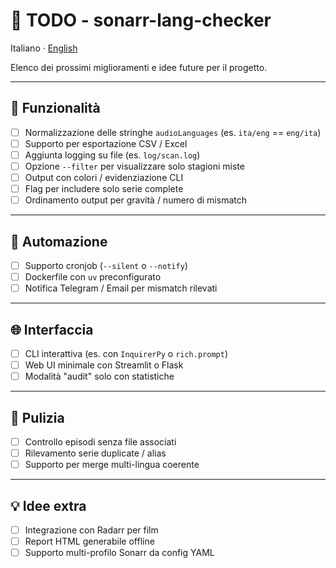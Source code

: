 # 📝 TODO - sonarr-lang-checker

Italiano · [English](TODO.en.md)

Elenco dei prossimi miglioramenti e idee future per il progetto.

---

## 🔧 Funzionalità

- [ ] Normalizzazione delle stringhe `audioLanguages` (es. `ita/eng` == `eng/ita`)
- [ ] Supporto per esportazione CSV / Excel
- [ ] Aggiunta logging su file (es. `log/scan.log`)
- [ ] Opzione `--filter` per visualizzare solo stagioni miste
- [ ] Output con colori / evidenziazione CLI
- [ ] Flag per includere solo serie complete
- [ ] Ordinamento output per gravità / numero di mismatch

---

## 🤖 Automazione

- [ ] Supporto cronjob (`--silent` o `--notify`)
- [ ] Dockerfile con `uv` preconfigurato
- [ ] Notifica Telegram / Email per mismatch rilevati

---

## 🌐 Interfaccia

- [ ] CLI interattiva (es. con `InquirerPy` o `rich.prompt`)
- [ ] Web UI minimale con Streamlit o Flask
- [ ] Modalità "audit" solo con statistiche

---

## 🧹 Pulizia

- [ ] Controllo episodi senza file associati
- [ ] Rilevamento serie duplicate / alias
- [ ] Supporto per merge multi-lingua coerente

---

## 💡 Idee extra

- [ ] Integrazione con Radarr per film
- [ ] Report HTML generabile offline
- [ ] Supporto multi-profilo Sonarr da config YAML
